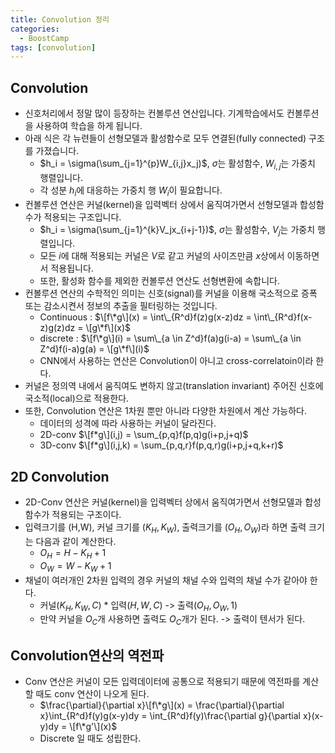 ```yaml
---
title: Convolution 정리
categories:
  - BoostCamp
tags: [convolution]
---
```

## Convolution
- 신호처리에서 정말 많이 등장하는 컨볼루션 연산입니다. 기계학습에서도 컨볼루션을 사용하여 학습을 하게 됩니다.
- 아래 식은 각 뉴련들이 선형모델과 활성함수로 모두 연결된(fully connected) 구조를 가졌습니다.
    - $h_i = \sigma(\sum_{j=1}^{p}W_{i,j}x_j)$, $\sigma$는 활성함수, $W_{i,j}$는 가중치 행렬입니다.
    - 각 성분 $h_i$에 대응하는 가중치 행 $W_i$이 필요합니다.
- 컨볼루션 연산은 커널(kernel)을 입력벡터 상에서 움직여가면서 선형모델과 합성함수가 적용되는 구조입니다.
    - $h_i = \sigma(\sum_{j=1}^{k}V_jx_{i+j-1})$, $\sigma$는 활성함수, $V_j$는 가중치 행렬입니다.
    - 모든 $i$에 대해 적용되는 커널은 $V$로 같고 커널의 사이즈만큼 $x$상에서 이동하면서 적용됩니다.
	- 또한, 활성화 함수를 제외한 컨볼루션 연산도 선형변환에 속합니다.
- 컨볼루션 연산의 수학적인 의미는 신호(signal)를 커널을 이용해 국소적으로 증폭 또는 감소시켠서 정보의 추출을 필터링하는 것입니다.
    - Continuous : $\[f\*g\](x) = \int\_{R^d}f(z)g(x-z)dz = \int\_{R^d}f(x-z)g(z)dz = \[g\*f\](x)$
    - discrete : $\[f\*g\](i) = \sum\_{a \in Z^d}f(a)g(i-a) = \sum\_{a \in Z^d}f(i-a)g(a) = \[g\*f\](i)$
    - CNN에서 사용하는 연산은 Convolution이 아니고 cross-correlatoin이라 한다.
- 커널은 정의역 내에서 움직여도 변하지 않고(translation invariant) 주어진 신호에 국소적(local)으로 적용한다.
- 또한, Convolution 연산은 1차원 뿐만 아니라 다양한 차원에서 계산 가능하다.
    - 데이터의 성격에 따라 사용하는 커널이 달라진다.
    - 2D-conv $\[f*g\](i,j) = \sum_{p,q}f(p,q)g(i+p,j+q)$
    - 3D-conv $\[f*g\](i,j,k) = \sum_{p,q,r}f(p,q,r)g(i+p,j+q,k+r)$
    
## 2D Convolution
- 2D-Conv 연산은 커널(kernel)을 입력벡터 상에서 움직여가면서 선형모델과 합성함수가 적용되는 구조이다.
- 입력크기를 (H,W), 커널 크기를 ($K_H,K_W$), 출력크기를 ($O_H,O_W$)라 하면 출력 크기는 다음과 같이 계산한다.
    - $O_H = H-K_H+1$
    - $O_W = W-K_W+1$
- 채널이 여러개인 2차원 입력의 경우 커널의 채널 수와 입력의 채널 수가 같아야 한다.
    - 커널($K_H,K_W,C$) * 입력($H,W,C$) -> 출력($O_H,O_W,1$)
    - 만약 커널을 $O_C$개 사용하면 출력도 $O_C$개가 된다. -> 출력이 텐서가 된다.
    
## Convolution연산의 역전파
- Conv 연산은 커널이 모든 입력데이터에 공통으로 적용되기 때문에 역전파를 계산할 때도 conv 연산이 나오게 된다.
    - $\frac{\partial}{\partial x}\[f\*g\](x) = \frac{\partial}{\partial x}\int_{R^d}f(y)g(x-y)dy = \int_{R^d}f(y)\frac{\partial g}{\partial x}(x-y)dy = \[f\*g'\](x)$
    - Discrete 일 때도 성립한다.    
